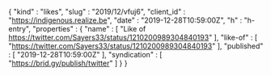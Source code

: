{
  "kind" : "likes",
  "slug" : "2019/12/vfuj6",
  "client_id" : "https://indigenous.realize.be",
  "date" : "2019-12-28T10:59:00Z",
  "h" : "h-entry",
  "properties" : {
    "name" : [ "Like of https://twitter.com/Sayers33/status/1210200989304840193" ],
    "like-of" : [ "https://twitter.com/Sayers33/status/1210200989304840193" ],
    "published" : [ "2019-12-28T10:59:00Z" ],
    "syndication" : [ "https://brid.gy/publish/twitter" ]
  }
}
